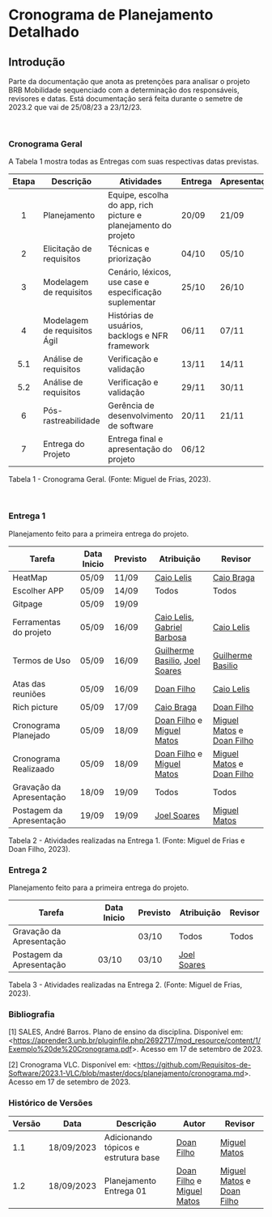 # **Cronograma de Planejamento Detalhado**

## **Introdução**
Parte da documentação que anota as pretenções para analisar o projeto BRB Mobilidade sequenciado com a determinação dos responsáveis, revisores e datas. Está documentação será feita durante o semetre de 2023.2 que vai de 25/08/23 a 23/12/23.

<br>

### Cronograma Geral
A Tabela 1 mostra todas as Entregas com suas respectivas datas previstas.

| Etapa | Descrição | Atividades | Entrega | Apresentação |
|:-----:|--------|-----------|---------|--------------|
|   1   | Planejamento | Equipe, escolha do app, rich picture e planejamento do projeto| 20/09 | 21/09 |
|   2   | Elicitação de requisitos | Técnicas e priorização | 04/10| 05/10 |
|   3   | Modelagem de requisitos | Cenário, léxicos, use case e especificação suplementar | 25/10 | 26/10 |
|   4   | Modelagem de requisitos Ágil | Histórias de usuários, backlogs e NFR framework | 06/11 | 07/11|
|   5.1 | Análise de requisitos | Verificação e validação | 13/11 | 14/11 |
|   5.2 | Análise de requisitos | Verificação e validação | 29/11 | 30/11|
|   6   | Pós-rastreabilidade | Gerência de desenvolvimento de software | 20/11 | 21/11 |
|   7   | Entrega do Projeto | Entrega final e apresentação do projeto| 06/12 |  |

<div><p>Tabela 1 - Cronograma Geral. (Fonte: Miguel de Frias, 2023).</p></div>

<br>

### Entrega 1

Planejamento feito para a primeira entrega do projeto.

| Tarefa       | Data Inicio |   Previsto        | Atribuição |Revisor|
|--------------|-----------------|-------------------|-------|-----|
| HeatMap| 05/09     | 11/09             | [Caio Lelis](http://github.com/caio-lelis)   |[Caio Braga](http://github.com/caioalvesbraga)
| Escolher APP | 05/09     | 14/09             | Todos   |Todos|
| Gitpage | 05/09 | 19/09 | | |
| Ferramentas do projeto| 05/09     | 16/09          |[Caio Lelis](http://github.com/caio-lelis), [Gabriel Barbosa](https://github.com/gabrie1barbosa) |[Caio Lelis](http://github.com/caio-lelis)|
| Termos de Uso | 05/09    |  16/09    | [Guilherme Basilio](https://github.com/GuilhermeBES), [Joel Soares](https://github.com/JoelSRangel) |[Guilherme Basilio](https://github.com/GuilhermeBES) |
| Atas das reuniões | 05/09    | 16/09 |[Doan Filho](https://github.com/FilhoDoan)|[Caio Lelis](http://github.com/caio-lelis)|
| Rich picture | 05/09     | 17/09   |[Caio Braga](http://github.com/caioalvesbraga) | [Doan Filho](https://github.com/FilhoDoan)|
|Cronograma Planejado|05/09  |18/09  |[Doan Filho](https://github.com/FilhoDoan) e [Miguel Matos](https://github.com/migueldefrias)    | [Miguel Matos](https://github.com/migueldefrias)  e [Doan Filho](https://github.com/FilhoDoan) |
|Cronograma Realizaado|05/09  |18/09  |[Doan Filho](https://github.com/FilhoDoan) e [Miguel Matos](https://github.com/migueldefrias)    | [Miguel Matos](https://github.com/migueldefrias)  e [Doan Filho](https://github.com/FilhoDoan) |
|Gravação da Apresentação|18/09  |19/09  | Todos |Todos|
| Postagem da Apresentação| 19/09| 19/09 | [Joel Soares](https://github.com/JoelSRangel) | [Miguel Matos](https://github.com/migueldefrias)|
<div><p>Tabela 2 - Atividades realizadas na Entrega 1. (Fonte: Miguel de Frias e Doan Filho, 2023).</p></div>

### Entrega 2 

Planejamento feito para a primeira entrega do projeto.

| Tarefa       | Data Inicio |   Previsto        | Atribuição |Revisor|
|--------------|-----------------|-------------------|-------|-----|
| Gravação da Apresentação |  | 03/10 | Todos |Todos|
| Postagem da Apresentação| 03/10 | 03/10 | [Joel Soares](https://github.com/JoelSRangel) | |
<div><p>Tabela 3 - Atividades realizadas na Entrega 2. (Fonte: Miguel de Frias, 2023).</p></div>

### Bibliografia

[1] SALES, André Barros. Plano de ensino da disciplina. Disponível em: <<https://aprender3.unb.br/pluginfile.php/2692717/mod_resource/content/1/Exemplo%20de%20Cronograma.pdf>>. Acesso em 17 de setembro de 2023.

[2] Cronograma VLC. Disponível em: <<https://github.com/Requisitos-de-Software/2023.1-VLC/blob/master/docs/planejamento/cronograma.md>>. Acesso em 17 de setembro de 2023.

### Histórico de Versões

| Versão | Data       | Descrição            | Autor | Revisor |
|--------|------------|----------------------|-----------------------------------|--------------------------------------|
| 1.1    | 18/09/2023 | Adicionando tópicos e estrutura base|  [Doan Filho](https://github.com/FilhoDoan) | [Miguel Matos](https://github.com/migueldefrias)  |
| 1.2    | 18/09/2023 | Planejamento Entrega 01|  [Doan Filho](https://github.com/FilhoDoan) e [Miguel Matos](https://github.com/migueldefrias) | [Miguel Matos](https://github.com/migueldefrias) e [Doan Filho](https://github.com/FilhoDoan)|
